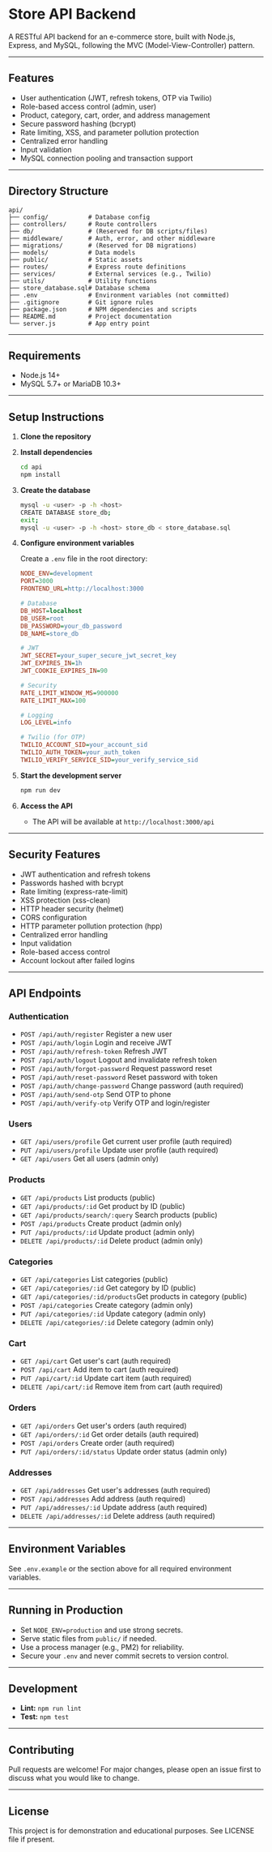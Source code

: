 # Store API Backend

A RESTful API backend for an e-commerce store, built with Node.js, Express, and MySQL, following the MVC (Model-View-Controller) pattern.

---

## Features

- User authentication (JWT, refresh tokens, OTP via Twilio)
- Role-based access control (admin, user)
- Product, category, cart, order, and address management
- Secure password hashing (bcrypt)
- Rate limiting, XSS, and parameter pollution protection
- Centralized error handling
- Input validation
- MySQL connection pooling and transaction support

---

## Directory Structure

```
api/
├── config/           # Database config
├── controllers/      # Route controllers
├── db/               # (Reserved for DB scripts/files)
├── middleware/       # Auth, error, and other middleware
├── migrations/       # (Reserved for DB migrations)
├── models/           # Data models
├── public/           # Static assets
├── routes/           # Express route definitions
├── services/         # External services (e.g., Twilio)
├── utils/            # Utility functions
├── store_database.sql# Database schema
├── .env              # Environment variables (not committed)
├── .gitignore        # Git ignore rules
├── package.json      # NPM dependencies and scripts
├── README.md         # Project documentation
└── server.js         # App entry point
```

---

## Requirements

- Node.js 14+
- MySQL 5.7+ or MariaDB 10.3+

---

## Setup Instructions

1. **Clone the repository**
2. **Install dependencies**

   ```sh
   cd api
   npm install
   ```

3. **Create the database**

   ```sh
   mysql -u <user> -p -h <host>
   CREATE DATABASE store_db;
   exit;
   mysql -u <user> -p -h <host> store_db < store_database.sql
   ```

4. **Configure environment variables**

   Create a `.env` file in the root directory:

   ```ini
   NODE_ENV=development
   PORT=3000
   FRONTEND_URL=http://localhost:3000

   # Database
   DB_HOST=localhost
   DB_USER=root
   DB_PASSWORD=your_db_password
   DB_NAME=store_db

   # JWT
   JWT_SECRET=your_super_secure_jwt_secret_key
   JWT_EXPIRES_IN=1h
   JWT_COOKIE_EXPIRES_IN=90

   # Security
   RATE_LIMIT_WINDOW_MS=900000
   RATE_LIMIT_MAX=100

   # Logging
   LOG_LEVEL=info

   # Twilio (for OTP)
   TWILIO_ACCOUNT_SID=your_account_sid
   TWILIO_AUTH_TOKEN=your_auth_token
   TWILIO_VERIFY_SERVICE_SID=your_verify_service_sid
   ```

5. **Start the development server**

   ```sh
   npm run dev
   ```

6. **Access the API**

   - The API will be available at `http://localhost:3000/api`

---

## Security Features

- JWT authentication and refresh tokens
- Passwords hashed with bcrypt
- Rate limiting (express-rate-limit)
- XSS protection (xss-clean)
- HTTP header security (helmet)
- CORS configuration
- HTTP parameter pollution protection (hpp)
- Centralized error handling
- Input validation
- Role-based access control
- Account lockout after failed logins

---

## API Endpoints

### Authentication

- `POST /api/auth/register`         Register a new user
- `POST /api/auth/login`            Login and receive JWT
- `POST /api/auth/refresh-token`    Refresh JWT
- `POST /api/auth/logout`           Logout and invalidate refresh token
- `POST /api/auth/forgot-password`  Request password reset
- `POST /api/auth/reset-password`   Reset password with token
- `POST /api/auth/change-password`  Change password (auth required)
- `POST /api/auth/send-otp`         Send OTP to phone
- `POST /api/auth/verify-otp`       Verify OTP and login/register

### Users

- `GET /api/users/profile`          Get current user profile (auth required)
- `PUT /api/users/profile`          Update user profile (auth required)
- `GET /api/users`                  Get all users (admin only)

### Products

- `GET /api/products`               List products (public)
- `GET /api/products/:id`           Get product by ID (public)
- `GET /api/products/search/:query` Search products (public)
- `POST /api/products`              Create product (admin only)
- `PUT /api/products/:id`           Update product (admin only)
- `DELETE /api/products/:id`        Delete product (admin only)

### Categories

- `GET /api/categories`             List categories (public)
- `GET /api/categories/:id`         Get category by ID (public)
- `GET /api/categories/:id/products`Get products in category (public)
- `POST /api/categories`            Create category (admin only)
- `PUT /api/categories/:id`         Update category (admin only)
- `DELETE /api/categories/:id`      Delete category (admin only)

### Cart

- `GET /api/cart`                   Get user's cart (auth required)
- `POST /api/cart`                  Add item to cart (auth required)
- `PUT /api/cart/:id`               Update cart item (auth required)
- `DELETE /api/cart/:id`            Remove item from cart (auth required)

### Orders

- `GET /api/orders`                 Get user's orders (auth required)
- `GET /api/orders/:id`             Get order details (auth required)
- `POST /api/orders`                Create order (auth required)
- `PUT /api/orders/:id/status`      Update order status (admin only)

### Addresses

- `GET /api/addresses`              Get user's addresses (auth required)
- `POST /api/addresses`             Add address (auth required)
- `PUT /api/addresses/:id`          Update address (auth required)
- `DELETE /api/addresses/:id`       Delete address (auth required)

---

## Environment Variables

See `.env.example` or the section above for all required environment variables.

---

## Running in Production

- Set `NODE_ENV=production` and use strong secrets.
- Serve static files from `public/` if needed.
- Use a process manager (e.g., PM2) for reliability.
- Secure your `.env` and never commit secrets to version control.

---

## Development

- **Lint:** `npm run lint`
- **Test:** `npm test`

---

## Contributing

Pull requests are welcome! For major changes, please open an issue first to discuss what you would like to change.

---

## License

This project is for demonstration and educational purposes. See LICENSE file if present.